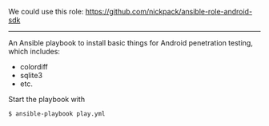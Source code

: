 

We could use this role:
https://github.com/nickpack/ansible-role-android-sdk

________________


An Ansible playbook to install basic things for Android penetration testing, which includes:
- colordiff
- sqlite3
- etc.

Start the playbook with
```
$ ansible-playbook play.yml
```
